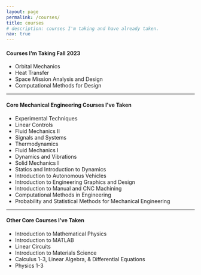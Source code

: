 ```yaml
---
layout: page
permalink: /courses/
title: courses
# description: courses I'm taking and have already taken.
nav: true
---
```


#### Courses I'm Taking Fall 2023
<ul>
    <li>Orbital Mechanics</li>
    <li>Heat Transfer</li>
    <li>Space Mission Analysis and Design</li>
    <li>Computational Methods for Design</li>
</ul>

<hr>

#### Core Mechanical Engineering Courses I've Taken
<ul>
    <li>Experimental Techniques</li>
    <li>Linear Controls</li>
    <li>Fluid Mechanics II</li>
    <li>Signals and Systems</li>
    <li>Thermodynamics</li>
    <li>Fluid Mechanics I</li>
    <li>Dynamics and Vibrations</li>
    <li>Solid Mechanics I</li>
    <li>Statics and Introduction to Dynamics</li>
    <li>Introduction to Autonomous Vehicles</li>
    <li>Introduction to Engineering Graphics and Design</li>
    <li>Introduction to Manual and CNC Machining</li>
    <li>Computational Methods in Engineering</li>
    <li>Probability and Statistical Methods for Mechanical Engineering</li>
</ul>

<hr>

#### Other Core Courses I've Taken
<ul>
    <li>Introduction to Mathematical Physics</li>
    <li>Introduction to MATLAB</li>
    <li>Linear Circuits</li>
    <li>Introduction to Materials Science</li>
    <li>Calculus 1-3, Linear Algebra, & Differential Equations</li>
    <li>Physics 1-3</li>
</ul>